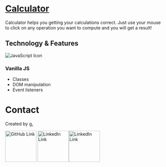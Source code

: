 # [Calculator](https://dictionary-react-eight.vercel.app/)

Calculator helps you getting your calculations correct.
Just use your mouse to click on any operation you want to compute and you will get a result!

## Technology & Features

<img src="https://img.icons8.com/ios-filled/50/000000/javascript.png" alt="JavaScript Icon"/>

### Vanilla JS

- Classes
- DOM manipulation
- Event listeners

# Contact

Created by [g.](https://www.linkedin.com/in/giuliano-marco-montis/)

[<img title="GitHub Link" src="./icons/github-500.png" width="100" />](https://github.com/GiulianoMarcoMontis)
[<img title="LinkedIn Link" src="./icons/linkedin-500.png" width="100" />](https://www.linkedin.com/in/giuliano-marco-montis/)[<img title="LinkedIn Link" src="./icons/gmail-500.png" width="100" />](mailto:giuliano.montis@gmail.com)

